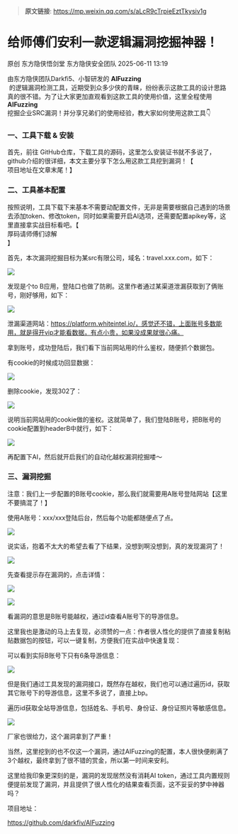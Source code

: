 > **原文链接**: https://mp.weixin.qq.com/s/aLcR9cTrpieEztTkysiv1g

#  给师傅们安利一款逻辑漏洞挖掘神器！  
原创 东方隐侠悟剑堂  东方隐侠安全团队   2025-06-11 13:19  
  
由东方隐侠团队Darkfi5、小智研发的 **AIFuzzing**  
 的逻辑漏洞检测工具，近期受到众多少侠的青睐，纷纷表示这款工具的设计思路真的很不错。为了让大家更加直观看到这款工具的使用价值，这里全程使用**AIFuzzing**  
挖掘企业SRC漏洞！并分享兄弟们的使用经验，教大家如何使用这款工具👇  
### 一、工具下载 & 安装  
  
首先，前往 GitHub仓库，下载工具的源码，这里怎么安装证书就不多说了，github介绍的很详细，本文主要分享下怎么用这款工具挖到漏洞！【  
项目地址在文章末尾！】  
### 二、工具基本配置  
  
按照说明，工具下载下来基本不需要动配置文件，无非是需要根据自己遇到的场景去添加token、修改token，同时如果需要开启AI选项，还需要配置apikey等，这里直接拿实战目标看吧。【  
厚码请师傅们谅解  
】  
  
首先，本次漏洞挖掘目标为某src有限公司，域名：travel.xxx.com，如下：  
  
![](https://mmbiz.qpic.cn/mmbiz_png/60AufLuTA4mwZlvPstBLyzoQa3QdLF43PibhQIx2zQiaf66wpj91zB2XCR4SYUMGO4MSiaee6fjktPgBqKYJjnFmQ/640?wx_fmt=png&from=appmsg&watermark=1 "")  
  
发现是个to B应用，登陆口也做了防刷。这里作者通过某渠道泄漏获取到了俩账号，刚好够用，如下：  
  
![](https://mmbiz.qpic.cn/mmbiz_png/60AufLuTA4mwZlvPstBLyzoQa3QdLF43TIlz4DS8XrSqK5PwcfLeSuViatA4N9ajC2Eg4q9NAF2icvn09w99sUXA/640?wx_fmt=png&from=appmsg&watermark=1 "")  
  
泄漏渠道网站：https://platform.whiteintel.io/，感觉还不错，上面账号多数能用，就是得开vip才能看数据，有点小贵，如果没成果就很心痛。  
  
拿到账号，成功登陆后，我们看下当前网站用的什么鉴权，随便抓个数据包。  
  
有cookie的时候成功回显数据：  
  
![](https://mmbiz.qpic.cn/mmbiz_png/60AufLuTA4mwZlvPstBLyzoQa3QdLF435Twkg5uDLLMCy9Xnw02hOtwaCILWaKSIuG7Iy6YmOSXpEJYEVicrm2w/640?wx_fmt=png&from=appmsg&watermark=1 "")  
  
删除cookie，发现302了：  
  
![](https://mmbiz.qpic.cn/mmbiz_png/60AufLuTA4mwZlvPstBLyzoQa3QdLF43SMyZ7skOsDnteadIvEnicI5pup2VKY1ic2jk8uk0q4rVrRR4vHxoPbSg/640?wx_fmt=png&from=appmsg&watermark=1 "")  
  
说明当前网站用的cookie做的鉴权。这就简单了，我们登陆B账号，把B账号的cookie配置到headerB中就行，如下：  
  
![](https://mmbiz.qpic.cn/mmbiz_png/60AufLuTA4mwZlvPstBLyzoQa3QdLF437CKg3mumqANpMicpf4c0UKePj8WTA6FTezgfIibHaOJb7yLyRQTU6fBw/640?wx_fmt=png&from=appmsg "")  
  
再配置下AI，然后就开启我们的自动化越权漏洞挖掘喽～  
### 三、漏洞挖掘  
  
注意：我们上一步配置的B账号cookie，那么我们就需要用A账号登陆网站【这里不要搞混了！】  
  
使用A账号：xxx/xxx登陆后台，然后每个功能都随便点了点。  
  
![](https://mmbiz.qpic.cn/mmbiz_png/60AufLuTA4mwZlvPstBLyzoQa3QdLF43FMO2Y44ym6cXnWhfedkffWibRDCiaqU4xyZelZEV4vAF405WKeXTs8tw/640?wx_fmt=png&from=appmsg&watermark=1 "")  
  
说实话，抱着不太大的希望去看了下结果，没想到啊没想到，真的发现漏洞了！  
  
![](https://mmbiz.qpic.cn/mmbiz_png/60AufLuTA4mwZlvPstBLyzoQa3QdLF43Wg2qJPU77kKeN1m2hiabc1WYkjjg9qodFt3sBPMmcibmewSUWgFYMkmQ/640?wx_fmt=png&from=appmsg&watermark=1 "")  
  
先查看提示存在漏洞的，点击详情：  
  
![](https://mmbiz.qpic.cn/mmbiz_png/60AufLuTA4mwZlvPstBLyzoQa3QdLF439LrRUE1S2lvJwsT9YTicMJyyEGsMrZ2yicqBOjiaVcDUfLZz3tpgJLZ8w/640?wx_fmt=png&from=appmsg&watermark=1 "")  
  
![](https://mmbiz.qpic.cn/mmbiz_png/60AufLuTA4mwZlvPstBLyzoQa3QdLF43bP1LBP3pG7HHrJrCbd2yEQopl52aJ9n1Aib2WdJCR7Z6MGTZdAiaYS3w/640?wx_fmt=png&from=appmsg&watermark=1 "")  
  
看漏洞的意思是B账号能越权，通过id查看A账号下的导游信息。  
  
这里我也是激动的马上去复现，必须赞的一点：作者很人性化的提供了直接复制粘贴数据包的按钮，可以一键复制，方便我们在实战中快速复现：  
  
可以看到实际B账号下只有6条导游信息：  
  
![](https://mmbiz.qpic.cn/mmbiz_png/60AufLuTA4mwZlvPstBLyzoQa3QdLF43sDQldkIAVLtbmHvCLKYBmKEOXpy56oMjYDZEsjgt1mXQibFmAJwPyjQ/640?wx_fmt=png&from=appmsg&watermark=1 "")  
  
但是我们通过工具发现的漏洞接口，既然存在越权，我们也可以通过遍历id，获取其它账号下的导游信息，这里不多说了，直接上bp。  
  
遍历id获取全站导游信息，包括姓名、手机号、身份证、身份证照片等敏感信息。  
  
![](https://mmbiz.qpic.cn/mmbiz_png/60AufLuTA4mwZlvPstBLyzoQa3QdLF43pthA3vGIAThA1GfPiaUewlpR32WUaqefD06F91R77YfEQynZsj2Hzsg/640?wx_fmt=png&from=appmsg&watermark=1 "")  
  
厂家也很给力，这个漏洞拿到了严重！  
  
当然，这里挖到的也不仅这一个漏洞，通过AIFuzzing的配置，本人很快便刷满了3个越权，最终拿到了很不错的赏金，所以第一时间来安利。  
  
这里给我印象更深刻的是，漏洞的发现居然没有消耗AI token，通过工具内置规则便提前发现了漏洞，并且提供了很人性化的结果查看页面，这不妥妥的梦中神器吗？  
  
项目地址：  
  
https://github.com/darkfiv/AIFuzzing  
  
  
  
